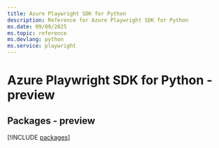 ```yaml
---
title: Azure Playwright SDK for Python
description: Reference for Azure Playwright SDK for Python
ms.date: 09/09/2025
ms.topic: reference
ms.devlang: python
ms.service: playwright
---
```

# Azure Playwright SDK for Python - preview
## Packages - preview
[!INCLUDE [packages](playwright-index.md)]